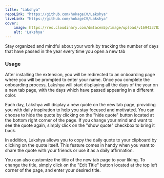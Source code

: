 ```yaml
---
title: "Lakshya"
repoLink: "https://github.com/hokageCV/Lakshya"
liveLink: "https://github.com/hokageCV/Lakshya"
cover:
    image: https://res.cloudinary.com/dmtacem5p/image/upload/v1694337835/github/lakshya.webp
    alt: 'Lakshya'
---
```


Stay organized and mindful about your work by tracking the number of days that have passed in the year every time you open a new tab


### Usage

After installing the extension, you will be redirected to an onboarding page where you will be prompted to enter your name. Once you complete the onboarding process, Lakshya will start displaying all the days of the year on a new tab page, with the days which have passed appearing in a different color.
&nbsp;

Each day, Lakshya will display a new quote on the new tab page, providing you with daily inspiration to help you stay focused and motivated. You can choose to hide the quote by clicking on the "hide quote" button located at the bottom right corner of the page. If you change your mind and want to see the quote again, simply click on the "show quote" checkbox to bring it back.
&nbsp;

In addition, Lakshya allows you to copy the daily quote to your clipboard by clicking on the quote itself. This feature comes in handy when you want to share the quote with your friends or use it as a daily affirmation.
&nbsp;

You can also customize the title of the new tab page to your liking. To change the title, simply click on the "Edit Title" button located at the top left corner of the page, and enter your desired title.
&nbsp;
